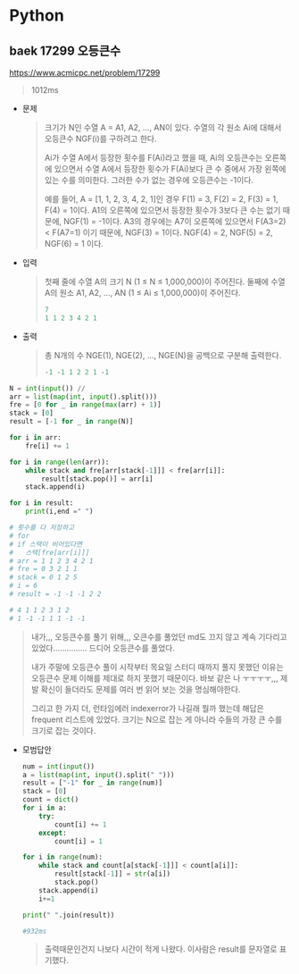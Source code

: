 # Python

## baek 17299 오등큰수

https://www.acmicpc.net/problem/17299



> 1012ms



* 문제

  > 크기가 N인 수열 A = A1, A2, ..., AN이 있다. 수열의 각 원소 Ai에 대해서 오등큰수 NGF(i)를 구하려고 한다.
  >
  > Ai가 수열 A에서 등장한 횟수를 F(Ai)라고 했을 때, Ai의 오등큰수는 오른쪽에 있으면서 수열 A에서 등장한 횟수가 F(Ai)보다 큰 수 중에서 가장 왼쪽에 있는 수를 의미한다. 그러한 수가 없는 경우에 오등큰수는 -1이다.
  >
  > 예를 들어, A = [1, 1, 2, 3, 4, 2, 1]인 경우 F(1) = 3, F(2) = 2, F(3) = 1, F(4) = 1이다. A1의 오른쪽에 있으면서 등장한 횟수가 3보다 큰 수는 없기 때문에, NGF(1) = -1이다. A3의 경우에는 A7이 오른쪽에 있으면서 F(A3=2) < F(A7=1) 이기 때문에, NGF(3) = 1이다. NGF(4) = 2, NGF(5) = 2, NGF(6) = 1 이다.

* 입력

  > 첫째 줄에 수열 A의 크기 N (1 ≤ N ≤ 1,000,000)이 주어진다. 둘째에 수열 A의 원소 A1, A2, ..., AN (1 ≤ Ai ≤ 1,000,000)이 주어진다.
  >
  > ```python
  > 7
  > 1 1 2 3 4 2 1
  > ```
  >

* 출력

  > 총 N개의 수 NGE(1), NGE(2), ..., NGE(N)을 공백으로 구분해 출력한다.
  >
  > ```python
  > -1 -1 1 2 2 1 -1
  > ```



```python
N = int(input()) // 
arr = list(map(int, input().split()))
fre = [0 for _ in range(max(arr) + 1)]
stack = [0]
result = [-1 for _ in range(N)]

for i in arr:
    fre[i] += 1

for i in range(len(arr)):
    while stack and fre[arr[stack[-1]]] < fre[arr[i]]:
        result[stack.pop()] = arr[i]
    stack.append(i)

for i in result:
    print(i,end =" ")

# 횟수를 다 저장하고
# for
# if 스택이 비어있다면
#   스택[fre[arr[i]]]
# arr = 1 1 2 3 4 2 1
# fre = 0 3 2 1 1
# stack = 0 1 2 5
# i = 6
# result = -1 -1 -1 2 2

# 4 1 1 2 3 1 2
# 1 -1 -1 1 1 -1 -1
```

> 내가,,, 오등큰수를 풀기 위해,,, 오큰수를 풀었던 md도 끄지 않고 계속 기다리고 있었다............... 드디어 오등큰수를 풀었다.
>
> 내가 주말에 오등큰수 풀이 시작부터 목요일 스터디 때까지 풀지 못했던 이유는 오등큰수 문제 이해를 제대로 하지 못했기 때문이다. 바보 같은 나 ㅜㅜㅜㅜ,,, 제발 확신이 들더라도 문제를 여러 번 읽어 보는 것을 명심해야한다.
>
> 그리고 한 가지 더, 런타임에러 indexerror가 나길래 뭘까 했는데 해답은 frequent 리스트에 있었다. 크기는 N으로 잡는 게 아니라 수들의 가장 큰 수를 크기로 잡는 것이다.



* 모범답안

  ```python
  num = int(input())
  a = list(map(int, input().split(" ")))
  result = ["-1" for _ in range(num)]
  stack = [0]
  count = dict()
  for i in a:
      try:
          count[i] += 1
      except:
          count[i] = 1
  
  for i in range(num):
      while stack and count[a[stack[-1]]] < count[a[i]]:
          result[stack[-1]] = str(a[i])
          stack.pop()
      stack.append(i)
      i+=1
  
  print(" ".join(result))
  
  #932ms
  ```

  > 출력때문인건지 나보다 시간이 적게 나왔다. 이사람은 result를 문자열로 표기했다.